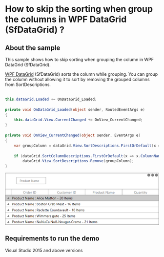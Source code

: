 # How to skip the sorting when group the columns in WPF DataGrid (SfDataGrid) ?

## About the sample

This sample shows how to skip sorting when grouping the column in WPF DataGrid (SfDataGrid).
 
[WPF DataGrid](https://www.syncfusion.com/wpf-ui-controls/datagrid) (SfDataGrid) sorts the column while grouping. You can group the column without allowing it to sort by removing the grouped columns from SortDescriptions.

```c#

this.dataGrid.Loaded += OnDataGrid_Loaded;

private void OnDataGrid_Loaded(object sender, RoutedEventArgs e)
{
    this.dataGrid.View.CurrentChanged += OnView_CurrentChanged;
}

private void OnView_CurrentChanged(object sender, EventArgs e)
{
    var groupColumn = dataGrid.View.SortDescriptions.FirstOrDefault(x => x.PropertyName == "ProductName");

    if (dataGrid.SortColumnDescriptions.FirstOrDefault(x => x.ColumnName == "ProductName") != null)
        dataGrid.View.SortDescriptions.Remove(groupColumn);
}

```

![Grouing without sorting  in SfDataGrid](image.png)

## Requirements to run the demo
Visual Studio 2015 and above versions


